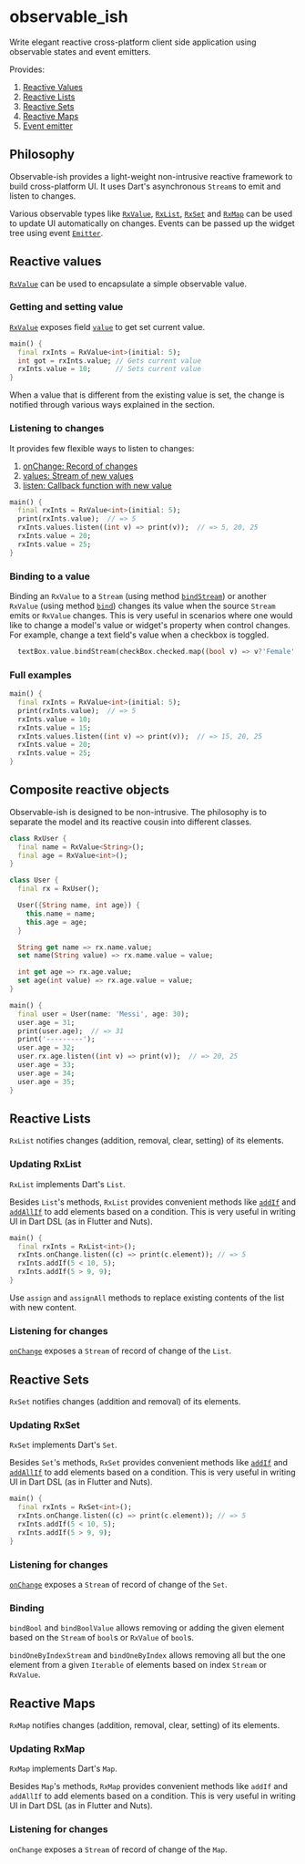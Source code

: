 # observable_ish

Write elegant reactive cross-platform client side application using observable states and event emitters. 

Provides:

1. [Reactive Values][RxValue]
2. [Reactive Lists][RxList]
3. [Reactive Sets][RxSet]
4. [Reactive Maps][RxMap]
5. [Event emitter][Emitter]

## Philosophy

Observable-ish provides a light-weight non-intrusive reactive framework to build cross-platform UI. It uses Dart's 
asynchronous `Stream`s to emit and listen to changes.

Various observable types like [`RxValue`][RxValue], [`RxList`][RxList], [`RxSet`][RxSet] and [`RxMap`][RxMap] can be 
used to update UI automatically on changes. Events can be passed up the widget tree using event [`Emitter`][Emitter].

## Reactive values

[`RxValue`][RxValue] can be used to encapsulate a simple observable value. 

### Getting and setting value

[`RxValue`][RxValue] exposes field [`value`][RxValue_value] to get set current value. 


```dart
main() {
  final rxInts = RxValue<int>(initial: 5);
  int got = rxInts.value; // Gets current value
  rxInts.value = 10;      // Sets current value
}
```

When a value that is different from the existing value is set, the change is notified through various ways explained in the
section.

### Listening to changes
It provides few flexible ways to listen to changes:

1. [onChange: Record of changes][RxValue_onChange]
2. [values: Stream of new values][RxValue_values]
3. [listen: Callback function with new value][RxValue_listen]

```dart
main() {
  final rxInts = RxValue<int>(initial: 5);
  print(rxInts.value);  // => 5
  rxInts.values.listen((int v) => print(v));  // => 5, 20, 25
  rxInts.value = 20;
  rxInts.value = 25;
}
```

### Binding to a value

Binding an `RxValue` to a `Stream` (using method [`bindStream`][RxValue_bindStream]) or another `RxValue` 
(using method [`bind`][RxValue_bind]) changes its value when the source `Stream` emits or `RxValue` changes. This is very 
useful in scenarios where one would like to change a model's value or widget's property when control changes. For example, 
change a text field's value when a checkbox is toggled.

```dart
  textBox.value.bindStream(checkBox.checked.map((bool v) => v?'Female': 'Male'));
```

### Full examples

```dart
main() {
  final rxInts = RxValue<int>(initial: 5);
  print(rxInts.value);  // => 5
  rxInts.value = 10;
  rxInts.value = 15;
  rxInts.values.listen((int v) => print(v));  // => 15, 20, 25
  rxInts.value = 20;
  rxInts.value = 25;
}
```

## Composite reactive objects

Observable-ish is designed to be non-intrusive. The philosophy is to separate the model and its reactive cousin into 
different classes.

```dart
class RxUser {
  final name = RxValue<String>();
  final age = RxValue<int>();
}

class User {
  final rx = RxUser();

  User({String name, int age}) {
    this.name = name;
    this.age = age;
  }

  String get name => rx.name.value;
  set name(String value) => rx.name.value = value;

  int get age => rx.age.value;
  set age(int value) => rx.age.value = value;
}

main() {
  final user = User(name: 'Messi', age: 30);
  user.age = 31;
  print(user.age);  // => 31
  print('---------');
  user.age = 32;
  user.rx.age.listen((int v) => print(v));  // => 20, 25
  user.age = 33;
  user.age = 34;
  user.age = 35;
}
```

## Reactive Lists

`RxList` notifies changes (addition, removal, clear, setting) of its elements.

### Updating RxList

`RxList` implements Dart's `List`. 

Besides `List`'s methods, `RxList` provides convenient methods like [`addIf`][RxList_addIf] and [`addAllIf`][RxList_addAllIf] 
to add elements based on a condition. This is very useful in writing UI in Dart DSL (as in Flutter and Nuts).

```dart
main() {
  final rxInts = RxList<int>();
  rxInts.onChange.listen((c) => print(c.element)); // => 5
  rxInts.addIf(5 < 10, 5);
  rxInts.addIf(5 > 9, 9);
}
```

Use `assign` and `assignAll` methods to replace existing contents of the list with new content.

### Listening for changes

[`onChange`][RxList_onChange] exposes a `Stream` of record of change of the `List`.

## Reactive Sets

`RxSet` notifies changes (addition and removal) of its elements.

### Updating RxSet

`RxSet` implements Dart's `Set`. 

Besides `Set`'s methods, `RxSet` provides convenient methods like [`addIf`][RxSet_addIf] and [`addAllIf`][RxSet_addAllIf] 
to add elements based on a condition. This is very useful in writing UI in Dart DSL (as in Flutter and Nuts).

```dart
main() {
  final rxInts = RxSet<int>();
  rxInts.onChange.listen((c) => print(c.element)); // => 5
  rxInts.addIf(5 < 10, 5);
  rxInts.addIf(5 > 9, 9);
}
```

### Listening for changes

[`onChange`][RxSet_onChange] exposes a `Stream` of record of change of the `Set`.

### Binding

`bindBool` and `bindBoolValue` allows removing or adding the given element based on the `Stream` of
`bool`s or `RxValue` of `bool`s.

`bindOneByIndexStream` and `bindOneByIndex` allows removing all but the one element from a given `Iterable`
of elements based on index `Stream` or `RxValue`.

## Reactive Maps

`RxMap` notifies changes (addition, removal, clear, setting) of its elements.

### Updating RxMap

`RxMap` implements Dart's `Map`. 

Besides `Map`'s methods, `RxMap` provides convenient methods like `addIf` and `addAllIf` to add elements based on a 
condition. This is very useful in writing UI in Dart DSL (as in Flutter and Nuts).

### Listening for changes

`onChange` exposes a `Stream` of record of change of the `Map`.

[RxValue]: https://pub.dartlang.org/documentation/observable_ish/latest/value_value/RxValue-class.html
[RxList]: https://pub.dartlang.org/documentation/observable_ish/latest/list_list/RxList-class.html
[RxSet]: https://pub.dartlang.org/documentation/observable_ish/latest/set_set/RxSet-class.html
[RxMap]: https://pub.dartlang.org/documentation/observable_ish/latest/map_map/RxMap-class.html
[Emitter]: https://pub.dartlang.org/documentation/observable_ish/latest/event_event/Emitter-class.html
[RxValue_value]: https://pub.dartlang.org/documentation/observable_ish/latest/value_value/RxValue/value.html
[RxValue_onChange]: https://pub.dartlang.org/documentation/observable_ish/latest/value_value/RxValue/onChange.html
[RxValue_values]: https://pub.dartlang.org/documentation/observable_ish/latest/value_value/RxValue/values.html
[RxValue_listen]: https://pub.dartlang.org/documentation/observable_ish/latest/value_value/RxValue/listen.html
[RxValue_bindStream]: https://pub.dartlang.org/documentation/observable_ish/latest/value_value/RxValue/bindStream.html
[RxValue_bind]: https://pub.dartlang.org/documentation/observable_ish/latest/value_value/RxValue/bind.html
[RxList_addIf]: https://pub.dartlang.org/documentation/observable_ish/latest/list_list/RxList/addIf.html
[RxList_addAllIf]: https://pub.dartlang.org/documentation/observable_ish/latest/list_list/RxList/addAllIf.html
[RxList_onChange]: https://pub.dartlang.org/documentation/observable_ish/latest/list_list/RxList/onChange.html
[RxSet_addIf]: https://pub.dartlang.org/documentation/observable_ish/latest/set_set/RxSet/addIf.html
[RxSet_addAllIf]: https://pub.dartlang.org/documentation/observable_ish/latest/set_set/RxSet/addAllIf.html
[RxSet_onChange]: https://pub.dartlang.org/documentation/observable_ish/latest/set_set/RxSet/onChange.html